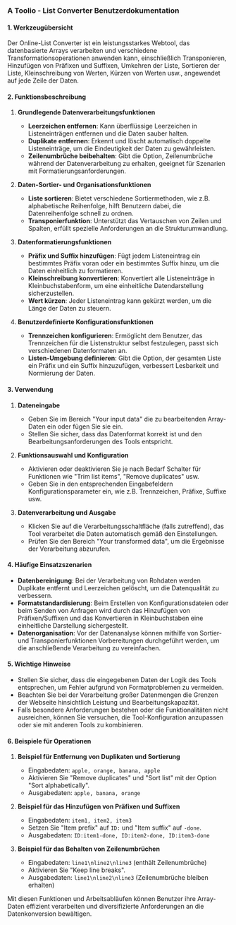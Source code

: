 ### A Toolio - List Converter Benutzerdokumentation

#### 1. Werkzeugübersicht
Der Online-List Converter ist ein leistungsstarkes Webtool, das datenbasierte Arrays verarbeiten und verschiedene Transformationsoperationen anwenden kann, einschließlich Transponieren, Hinzufügen von Präfixen und Suffixen, Umkehren der Liste, Sortieren der Liste, Kleinschreibung von Werten, Kürzen von Werten usw., angewendet auf jede Zeile der Daten.

#### 2. Funktionsbeschreibung

1. **Grundlegende Datenverarbeitungsfunktionen**
   - **Leerzeichen entfernen**: Kann überflüssige Leerzeichen in Listeneinträgen entfernen und die Daten sauber halten.
   - **Duplikate entfernen**: Erkennt und löscht automatisch doppelte Listeneinträge, um die Eindeutigkeit der Daten zu gewährleisten.
   - **Zeilenumbrüche beibehalten**: Gibt die Option, Zeilenumbrüche während der Datenverarbeitung zu erhalten, geeignet für Szenarien mit Formatierungsanforderungen.

2. **Daten-Sortier- und Organisationsfunktionen**
   - **Liste sortieren**: Bietet verschiedene Sortiermethoden, wie z.B. alphabetische Reihenfolge, hilft Benutzern dabei, die Datenreihenfolge schnell zu ordnen.
   - **Transponierfunktion**: Unterstützt das Vertauschen von Zeilen und Spalten, erfüllt spezielle Anforderungen an die Strukturumwandlung.

3. **Datenformatierungsfunktionen**
   - **Präfix und Suffix hinzufügen**: Fügt jedem Listeneintrag ein bestimmtes Präfix voran oder ein bestimmtes Suffix hinzu, um die Daten einheitlich zu formatieren.
   - **Kleinschreibung konvertieren**: Konvertiert alle Listeneinträge in Kleinbuchstabenform, um eine einheitliche Datendarstellung sicherzustellen.
   - **Wert kürzen**: Jeder Listeneintrag kann gekürzt werden, um die Länge der Daten zu steuern.

4. **Benutzerdefinierte Konfigurationsfunktionen**
   - **Trennzeichen konfigurieren**: Ermöglicht dem Benutzer, das Trennzeichen für die Listenstruktur selbst festzulegen, passt sich verschiedenen Datenformaten an.
   - **Listen-Umgebung definieren**: Gibt die Option, der gesamten Liste ein Präfix und ein Suffix hinzuzufügen, verbessert Lesbarkeit und Normierung der Daten.

#### 3. Verwendung

1. **Dateneingabe**
   - Geben Sie im Bereich "Your input data" die zu bearbeitenden Array-Daten ein oder fügen Sie sie ein.
   - Stellen Sie sicher, dass das Datenformat korrekt ist und den Bearbeitungsanforderungen des Tools entspricht.

2. **Funktionsauswahl und Konfiguration**
   - Aktivieren oder deaktivieren Sie je nach Bedarf Schalter für Funktionen wie "Trim list items", "Remove duplicates" usw.
   - Geben Sie in den entsprechenden Eingabefeldern Konfigurationsparameter ein, wie z.B. Trennzeichen, Präfixe, Suffixe usw.

3. **Datenverarbeitung und Ausgabe**
   - Klicken Sie auf die Verarbeitungsschaltfläche (falls zutreffend), das Tool verarbeitet die Daten automatisch gemäß den Einstellungen.
   - Prüfen Sie den Bereich "Your transformed data", um die Ergebnisse der Verarbeitung abzurufen.

#### 4. Häufige Einsatzszenarien

- **Datenbereinigung**: Bei der Verarbeitung von Rohdaten werden Duplikate entfernt und Leerzeichen gelöscht, um die Datenqualität zu verbessern.
- **Formatstandardisierung**: Beim Erstellen von Konfigurationsdateien oder beim Senden von Anfragen wird durch das Hinzufügen von Präfixen/Suffixen und das Konvertieren in Kleinbuchstaben eine einheitliche Darstellung sichergestellt.
- **Datenorganisation**: Vor der Datenanalyse können mithilfe von Sortier- und Transponierfunktionen Vorbereitungen durchgeführt werden, um die anschließende Verarbeitung zu vereinfachen.

#### 5. Wichtige Hinweise

- Stellen Sie sicher, dass die eingegebenen Daten der Logik des Tools entsprechen, um Fehler aufgrund von Formatproblemen zu vermeiden.
- Beachten Sie bei der Verarbeitung großer Datenmengen die Grenzen der Webseite hinsichtlich Leistung und Bearbeitungskapazität.
- Falls besondere Anforderungen bestehen oder die Funktionalitäten nicht ausreichen, können Sie versuchen, die Tool-Konfiguration anzupassen oder sie mit anderen Tools zu kombinieren.

#### 6. Beispiele für Operationen

1. **Beispiel für Entfernung von Duplikaten und Sortierung**
   - Eingabedaten: `apple, orange, banana, apple`
   - Aktivieren Sie "Remove duplicates" und "Sort list" mit der Option "Sort alphabetically".
   - Ausgabedaten: `apple, banana, orange`

2. **Beispiel für das Hinzufügen von Präfixen und Suffixen**
   - Eingabedaten: `item1, item2, item3`
   - Setzen Sie "Item prefix" auf `ID:` und "Item suffix" auf `-done`.
   - Ausgabedaten: `ID:item1-done, ID:item2-done, ID:item3-done`

3. **Beispiel für das Behalten von Zeilenumbrüchen**
   - Eingabedaten: `line1\nline2\nline3` (enthält Zeilenumbrüche)
   - Aktivieren Sie "Keep line breaks".
   - Ausgabedaten: `line1\nline2\nline3` (Zeilenumbrüche bleiben erhalten)

Mit diesen Funktionen und Arbeitsabläufen können Benutzer ihre Array-Daten effizient verarbeiten und diversifizierte Anforderungen an die Datenkonversion bewältigen.
